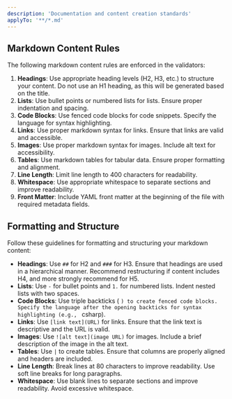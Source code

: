 ```yaml
---
description: 'Documentation and content creation standards'
applyTo: '**/*.md'
---
```


## Markdown Content Rules

The following markdown content rules are enforced in the validators:

1. **Headings**: Use appropriate heading levels (H2, H3, etc.) to structure your content. Do not use
   an H1 heading, as this will be generated based on the title.
2. **Lists**: Use bullet points or numbered lists for lists. Ensure proper indentation and spacing.
3. **Code Blocks**: Use fenced code blocks for code snippets. Specify the language for syntax
   highlighting.
4. **Links**: Use proper markdown syntax for links. Ensure that links are valid and accessible.
5. **Images**: Use proper markdown syntax for images. Include alt text for accessibility.
6. **Tables**: Use markdown tables for tabular data. Ensure proper formatting and alignment.
7. **Line Length**: Limit line length to 400 characters for readability.
8. **Whitespace**: Use appropriate whitespace to separate sections and improve readability.
9. **Front Matter**: Include YAML front matter at the beginning of the file with required metadata
   fields.

## Formatting and Structure

Follow these guidelines for formatting and structuring your markdown content:

- **Headings**: Use `##` for H2 and `###` for H3. Ensure that headings are used in a hierarchical
  manner. Recommend restructuring if content includes H4, and more strongly recommend for H5.
- **Lists**: Use `-` for bullet points and `1.` for numbered lists. Indent nested lists with two
  spaces.
- **Code Blocks**: Use triple backticks (
  `) to create fenced code blocks. Specify the language after the opening backticks for syntax highlighting (e.g., `
  csharp).
- **Links**: Use `[link text](URL)` for links. Ensure that the link text is descriptive and the URL
  is valid.
- **Images**: Use `![alt text](image URL)` for images. Include a brief description of the image in
  the alt text.
- **Tables**: Use `|` to create tables. Ensure that columns are properly aligned and headers are
  included.
- **Line Length**: Break lines at 80 characters to improve readability. Use soft line breaks for
  long paragraphs.
- **Whitespace**: Use blank lines to separate sections and improve readability. Avoid excessive
  whitespace.
